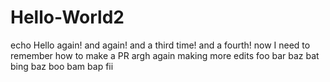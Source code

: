 # Hello-World2
echo Hello again! and again!
and a third time!
and a fourth!
now I need to remember how to make a PR
argh again
making more edits
foo
bar
baz
bat
bing
baz
boo
bam
bap
fii